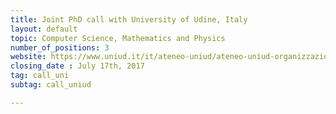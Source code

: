 ```yaml
---
title: Joint PhD call with University of Udine, Italy
layout: default
topic: Computer Science, Mathematics and Physics
number_of_positions: 3
website: https://www.uniud.it/it/ateneo-uniud/ateneo-uniud-organizzazione/dipartimenti/dima/didattica/dottorati-di-ricerca/dottorato-in-informatica-e-scienze-matematiche-e-fisiche/presentazione
closing_date : July 17th, 2017
tag: call_uni
subtag: call_uniud

---
```

